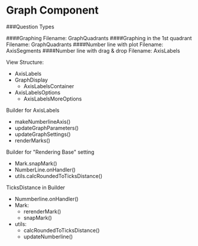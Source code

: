 # Graph Component

###Question Types

####Graphing 
Filename: GraphQuadrants
####Graphing in the 1st quadrant
Filename: GraphQuadrants
####Number line with plot
Filename: AxisSegments
####Number line with drag & drop
Filename: AxisLabels

View Structure:
- AxisLabels
- GraphDisplay
  - AxisLabelsContainer
- AxisLabelsOptions
  - AxisLabelsMoreOptions
  
Builder for AxisLabels
- makeNumberlineAxis()
- updateGraphParameters()
- updateGraphSettings()
- renderMarks()

Builder for "Rendering Base" setting
- Mark.snapMark()
- NumberLine.onHandler()
- utils.calcRoundedToTicksDistance()

TicksDistance in Builder
- Nummberline.onHandler()
- Mark:
  - rerenderMark()
  - snapMark()
- utils:
  - calcRoundedToTicksDistance()
  - updateNumberline()
